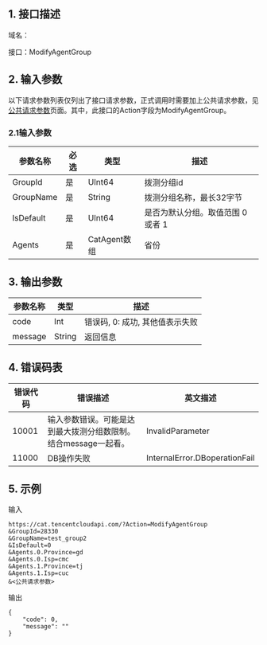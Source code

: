 ## 1. 接口描述

域名：

接口：ModifyAgentGroup


## 2. 输入参数

以下请求参数列表仅列出了接口请求参数，正式调用时需要加上公共请求参数，见<a href="/doc/api/405/公共请求参数" title="公共请求参数">公共请求参数</a>页面。其中，此接口的Action字段为ModifyAgentGroup。

### 2.1输入参数

| 参数名称             | 必选   | 类型      | 描述                                       |
| ---------------- | ---- | ------ |  ---------------------------------------- |
| GroupId          | 是    | UInt64    |  拨测分组id                                   |
| GroupName        | 是    | String |  拨测分组名称，最长32字节                            |
| IsDefault        | 是    | UInt64    | 是否为默认分组。取值范围 0 或者 1                      |
| Agents | 是    | CatAgent数组 | 省份     | Province, Isp 需要成对地进行选择。参数对的取值范围。参见：DescribeAgents 的返回结果。            |
#### 

## 3. 输出参数

| 参数名称    | 类型     | 描述                  |
| ------- | ------ | ------------------- |
| code    | Int    | 错误码, 0: 成功, 其他值表示失败 |
| message | String | 返回信息                |


## 4. 错误码表

| 错误代码  | 错误描述                                | 英文描述                          |
| ----- | ----------------------------------- | ----------------------------- |
| 10001 | 输入参数错误。可能是达到最大拨测分组数限制。结合message一起看。 | InvalidParameter              |
| 11000 | DB操作失败                              | InternalError.DBoperationFail |

## 5. 示例

输入

```
https://cat.tencentcloudapi.com/?Action=ModifyAgentGroup
&GroupId=28330
&GroupName=test_group2
&IsDefault=0
&Agents.0.Province=gd
&Agents.0.Isp=cmc
&Agents.1.Province=tj
&Agents.1.Isp=cuc
&<公共请求参数>
```

输出

```
{
	"code": 0,
	"message": ""
}
```
